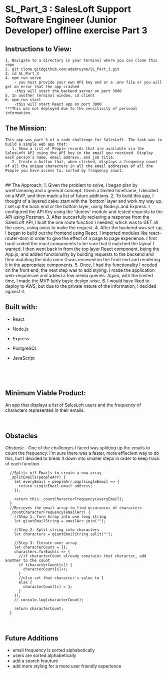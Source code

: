 # SL_Part_3 : SalesLoft Support Software Engineer (Junior Developer) offline exercise Part 3

## Instructions to View:

    1. Navigate to a directory in your terminal where you can clone this repo
    2. git clone git@github.com:adebruyne/SL_Part_3.git
    3. cd SL_Part_3
    4. npm run serve
        - you must provide your own API key and or a .env file or you will get an error that the app crashed
        -this will start the backend server on port 5000
    5. In another terminal window, cd client
    6. npm run start
        -this will start React app on port 3000
    ***This was not deployed due to the sensitivity of personal information.

## The Mission:

    This app was part 3 of a code challenge for SalesLoft. The task was to build a simple web app that:
       1. Show a list of People records that are available via the SalesLoft API using the API key in the email you received. Display each person’s name, email address, and job title.
       2. Create a button that, when clicked, displays a frequency count of all the unique characters in all the email addresses of all the People you have access to, sorted by frequency count.

<br>
## The Approach:
    1. Given the problem to solve, I began plan by wireframming and a general concept. Given a limited timeframe, I decided on a MVP, and then made a list of future additions.
    2. To build this app, I thought of a layered cake: start with the 'bottom' layer and work my way up. I set up the back end or the bottom layer, using Node.js and Express. I configured the API Key using the 'dotenv' module and tested requests to the API using Postman. 
    3. After succesfully recieving a response from the SalesLoft API, I built the one route function I needed, which was to GET all the users, using axios to make the request. 
    4. After the backend was set-up, I began to build out the frontend using React. I imported modules like react-router-dom in order to give the effect of a page to page experience. I first hard-coded the react components to be sure that it matched the layout I wanted. I then went back in from the top layer React component, being the App.js, and added functionality by building requests to the backend and then mutating the data once it was recieved on the front end and rendering it in the appropriate components.
    5. Once, I had the functionality I needed on the front end, the next step was to add styling. I made the application web-responsive and added a few media queries. Again, with the limited time, I made the MVP fairly basic design-wise.
    6. I would have liked to deploy to AWS, but due to the private nature of the information, I decided against it.

## Built with:

- React
- Node.js
- Express
- PostgreSQL
- JavaScript

  <br>

<br>

## Minimum Viable Product:

An app that displays a list of SalesLoft users and the frequency of characters represented in their emails.

<br>

## Obstacles

_Obstacle -_
One of the challenges I faced was splitting up the emails to count the frequency. I'm sure there was a faster, more effiecient way to do this, but I decided to break it down into smaller steps in order to keep track of each function.

```
  //Splits off Emails to create a new array
  _splitEmails(peopleArr) {
    let everyEmail = peopleArr.map(singleEmail => {
      return singleEmail.email_address;
    });

    return this._countCharacterFrequency(everyEmail);
  }
  //Recieves the email array to find occurances of characters
  _countCharacterFrequency(emailArr) {
    //Step 1: Turn Array into one long string
    let giantEmailString = emailArr.join("");

    //Step 2: Split string into characters
    let characters = giantEmailString.split("");

    //Step 3: Iterate over array
    let characterCount = {};
    characters.forEach(c => {
      //if characterCount already conatains that character, add another to the count
      if (characterCount[c]) {
        characterCount[c]++;
      }
      //else set that character's value to 1
      else {
        characterCount[c] = 1;
      }
    });
    // console.log(characterCount);

    return characterCount;
  }

```

<br>

## Future Additions

- email frequency is sorted alphabetically
- users are sorted alphabetically
- add a search feauture
- add more styling for a more user friendly experience

<br>
